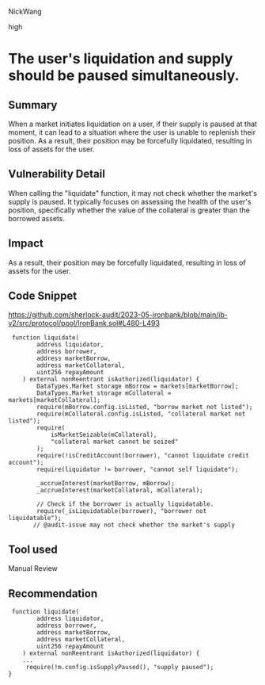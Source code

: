 NickWang

high

# The user's liquidation and supply should be paused simultaneously.

## Summary
When a market initiates liquidation on a user, if their supply is paused at that moment, it can lead to a situation where the user is unable to replenish their position. As a result, their position may be forcefully liquidated, resulting in loss of assets for the user.

## Vulnerability Detail
When calling the "liquidate" function, it may not check whether the market's supply is paused. It typically focuses on assessing the health of the user's position, specifically whether the value of the collateral is greater than the borrowed assets.

## Impact
As a result, their position may be forcefully liquidated, resulting in loss of assets for the user.
## Code Snippet
https://github.com/sherlock-audit/2023-05-ironbank/blob/main/ib-v2/src/protocol/pool/IronBank.sol#L480-L493
```solidity
 function liquidate(
        address liquidator,
        address borrower,
        address marketBorrow,
        address marketCollateral,
        uint256 repayAmount
    ) external nonReentrant isAuthorized(liquidator) {
        DataTypes.Market storage mBorrow = markets[marketBorrow];
        DataTypes.Market storage mCollateral = markets[marketCollateral];
        require(mBorrow.config.isListed, "borrow market not listed");
        require(mCollateral.config.isListed, "collateral market not listed");
        require(
            isMarketSeizable(mCollateral),
            "collateral market cannot be seized"
        );
        require(!isCreditAccount(borrower), "cannot liquidate credit account");
        require(liquidator != borrower, "cannot self liquidate");

        _accrueInterest(marketBorrow, mBorrow);
        _accrueInterest(marketCollateral, mCollateral);

        // Check if the borrower is actually liquidatable.
        require(_isLiquidatable(borrower), "borrower not liquidatable");
       // @audit-issue may not check whether the market's supply 

```
## Tool used
Manual Review

## Recommendation
```solidity
 function liquidate(
        address liquidator,
        address borrower,
        address marketBorrow,
        address marketCollateral,
        uint256 repayAmount
    ) external nonReentrant isAuthorized(liquidator) {
    ...
     require(!m.config.isSupplyPaused(), "supply paused");
}
```